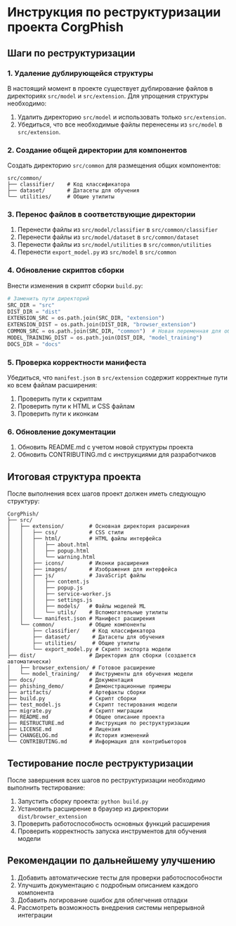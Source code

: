 # Инструкция по реструктуризации проекта CorgPhish

## Шаги по реструктуризации

### 1. Удаление дублирующейся структуры

В настоящий момент в проекте существует дублирование файлов в директориях `src/model` и `src/extension`. Для упрощения структуры необходимо:

1. Удалить директорию `src/model` и использовать только `src/extension`.
2. Убедиться, что все необходимые файлы перенесены из `src/model` в `src/extension`.

### 2. Создание общей директории для компонентов

Создать директорию `src/common` для размещения общих компонентов:

```
src/common/
├── classifier/    # Код классификатора
├── dataset/       # Датасеты для обучения
└── utilities/     # Общие утилиты
```

### 3. Перенос файлов в соответствующие директории

1. Перенести файлы из `src/model/classifier` в `src/common/classifier`
2. Перенести файлы из `src/model/dataset` в `src/common/dataset`
3. Перенести файлы из `src/model/utilities` в `src/common/utilities`
4. Перенести `export_model.py` из `src/model` в `src/common`

### 4. Обновление скриптов сборки

Внести изменения в скрипт сборки `build.py`:

```python
# Заменить пути директорий
SRC_DIR = "src"
DIST_DIR = "dist"
EXTENSION_SRC = os.path.join(SRC_DIR, "extension")
EXTENSION_DIST = os.path.join(DIST_DIR, "browser_extension")
COMMON_SRC = os.path.join(SRC_DIR, "common")  # Новая переменная для общих компонентов
MODEL_TRAINING_DIST = os.path.join(DIST_DIR, "model_training")
DOCS_DIR = "docs"
```

### 5. Проверка корректности манифеста

Убедиться, что `manifest.json` в `src/extension` содержит корректные пути ко всем файлам расширения:

1. Проверить пути к скриптам
2. Проверить пути к HTML и CSS файлам
3. Проверить пути к иконкам

### 6. Обновление документации

1. Обновить README.md с учетом новой структуры проекта
2. Обновить CONTRIBUTING.md с инструкциями для разработчиков

## Итоговая структура проекта

После выполнения всех шагов проект должен иметь следующую структуру:

```
CorgPhish/
├── src/
│   ├── extension/        # Основная директория расширения
│   │   ├── css/          # CSS стили
│   │   ├── html/         # HTML файлы интерфейса
│   │   │   ├── about.html
│   │   │   ├── popup.html
│   │   │   └── warning.html
│   │   ├── icons/        # Иконки расширения
│   │   ├── images/       # Изображения для интерфейса
│   │   ├── js/           # JavaScript файлы
│   │   │   ├── content.js
│   │   │   ├── popup.js
│   │   │   ├── service-worker.js
│   │   │   ├── settings.js
│   │   │   ├── models/   # Файлы моделей ML
│   │   │   └── utils/    # Вспомогательные утилиты
│   │   └── manifest.json # Манифест расширения
│   └── common/           # Общие компоненты
│       ├── classifier/    # Код классификатора
│       ├── dataset/       # Датасеты для обучения
│       ├── utilities/     # Общие утилиты
│       └── export_model.py # Скрипт экспорта модели
├── dist/                 # Директория для сборки (создается автоматически)
│   ├── browser_extension/ # Готовое расширение
│   └── model_training/   # Инструменты для обучения модели
├── docs/                 # Документация
├── phishing_demo/        # Демонстрационные примеры
├── artifacts/            # Артефакты сборки
├── build.py              # Скрипт сборки
├── test_model.js         # Скрипт тестирования модели
├── migrate.py            # Скрипт миграции
├── README.md             # Общее описание проекта
├── RESTRUCTURE.md        # Инструкция по реструктуризации
├── LICENSE.md            # Лицензия
├── CHANGELOG.md          # История изменений
└── CONTRIBUTING.md       # Информация для контрибьюторов
```

## Тестирование после реструктуризации

После завершения всех шагов по реструктуризации необходимо выполнить тестирование:

1. Запустить сборку проекта: `python build.py`
2. Установить расширение в браузер из директории `dist/browser_extension`
3. Проверить работоспособность основных функций расширения
4. Проверить корректность запуска инструментов для обучения модели

## Рекомендации по дальнейшему улучшению

1. Добавить автоматические тесты для проверки работоспособности
2. Улучшить документацию с подробным описанием каждого компонента
3. Добавить логирование ошибок для облегчения отладки
4. Рассмотреть возможность внедрения системы непрерывной интеграции 